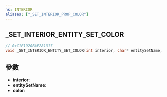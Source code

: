 ```yaml
---
ns: INTERIOR
aliases: ["_SET_INTERIOR_PROP_COLOR"]
---
```

## _SET_INTERIOR_ENTITY_SET_COLOR

```c
// 0xC1F1920BAF281317
void _SET_INTERIOR_ENTITY_SET_COLOR(int interior, char* entitySetName, int color);
```


## 參數
* **interior**: 
* **entitySetName**: 
* **color**: 

